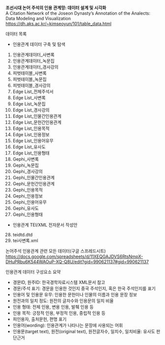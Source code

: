 <b>조선시대 논어 주석의 인용 관계망: 데이터 설계 및 시각화</b><br/>
A Citation Network of the Joseon Dynasty’s Annotation of the Analects: Data Modeling and Visualization
https://dh.aks.ac.kr/~kimseoyun/101/table_data.html<br/>

데이터 목록<br/>

- 인용관계 데이터 구축 및 탐색
1. 인용관계데이터_사변록
2. 인용관계데이터_녹문집
3. 인용관계데이터_경사강의
4. 피벗테이블_사변록
5. 피벗테이블_녹문집
6. 피벗테이블_경사강의
7. Edge List_전체주석서
8. Edge List_사변록
9. Edge List_녹문집
10. Edge List_경사강의
11. Edge List_인물간인용관계
12. Edge List_문헌간인용관계
13. Edge List_인용목적
14. Edge List_인용정보
15. Edge List_인용어유무
16. Edge List_유사도
17. Edge List_인용형태
18. Gephi_사변록
19. Gephi_녹문집
20. Gephi_경사강의
21. Gephi_인물간인용관계
22. Gephi_문헌간인용관계
23. Gephi_인용목적
24. Gephi_인용정보
25. Gephi_인용어유무
26. Gephi_유사도
27. Gephi_인용형태

- 인용관계 TEI/XML 전자문서 작성안
28. teidtd.dtd
29. tei사변록.xml

논어주석 인용관계 관련 모든 데이터(구글 스프레드시트)<br/>
https://docs.google.com/spreadsheets/d/11XEQGAJDVS6RtsNmpX-DHuPRbu6K544WAOuP-XQ-Q8U/edit?gid=990621137#gid=990621137

인용관계 데이터 구성요소 요약<br/>
- 경문ID, 원주ID: 한국경학자료시스템 XML문서 참고
- 경문/주석 표기: 경문을 인용한 것인지 중국 주석인지, 혹은 한국 주석인지를 표기
- 인용어 및 인용문 유무: 인용한 문헌이나 인물의 이름과 인용 문장 정보
- 원전과의 일치 정도: 원전의 글자수와 인용문의 일치 비율
- 인용 형태: 전체 인용, 변용 인용, 발췌 인용 등
- 인용 목적: 긍정적 인용, 부정적 인용, 중립적 인용 등
- 피인용자, 출처문헌, 편명 표기
- 인용어(wording): 인용관계가 나타나는 문장에 사용되는 어휘
- 인용문(target text), 원전(original text), 원전글자수, 일치수, 일치비율: 유사도 판단근거
  


